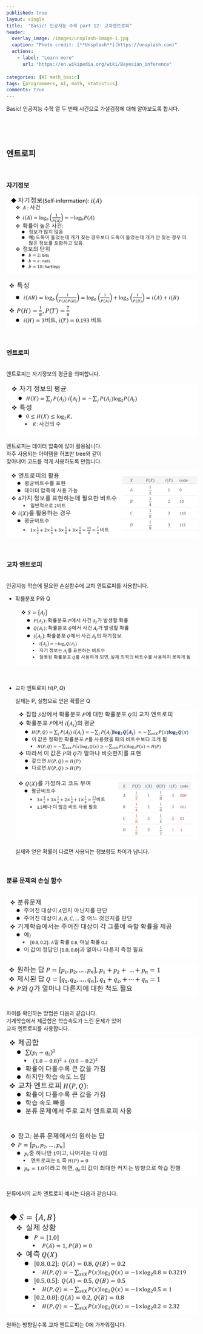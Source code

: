 ```yaml
---
published: true
layout: single
title:  "Basic! 인공지능 수학 part 12: 교차엔트로피"
header:
  overlay_image: /images/unsplash-image-1.jpg
  caption: "Photo credit: [**Unsplash**](https://unsplash.com)"
  actions:
    - label: "Learn more"
      url: "https://en.wikipedia.org/wiki/Bayesian_inference"
      
categories: [AI math_basic]
tags: [programmers, AI, math, statistics]
comments: true
---
```


Basic! 인공지능 수학 열 두 번째 시간으로 가설검정에 대해 알아보도록 합시다. 

&nbsp;

&nbsp;

## 엔트로피

&nbsp;

### 자기정보

![](/images/2020-12/crossentropy/1.png)  

![](/images/2020-12/crossentropy/2.png)  

&nbsp;

### 엔트로피 
&nbsp;  
엔트로피는 자기정보의 평균을 의미합니다. 

![](/images/2020-12/crossentropy/3.png)  

엔트로피는 데이터 압축에 많이 활용됩니다.  
자주 사용되는 아이템을 허프만 tree와 같이   
찾아내어 코드를 적게 사용하도록 만듭니다.  

![](/images/2020-12/crossentropy/4.png)  

&nbsp;

### 교차 엔트로피 
&nbsp;  
인공지능 학습에 필요한 손실함수에 교차 엔트로피를 사용합니다. 

* 확률분포 P와 Q
    
    ![](/images/2020-12/crossentropy/5.png)  

&nbsp;  
* 교차 엔트로피 $H(P, Q)$
    
    실제는 P, 실험으로 얻은 확률은 Q

    ![](/images/2020-12/crossentropy/6.png)  

    ![](/images/2020-12/crossentropy/7.png)  


    실제와 얻은 확률이 다르면 사용되는 정보량도 차이가 납니다. 

&nbsp;

### 분류 문제의 손실 함수 
&nbsp;  
![](/images/2020-12/crossentropy/8.png)  

![](/images/2020-12/crossentropy/9.png)  

&nbsp;  
차이를 확인하는 방법은 다음과 같습니다.  
기계학습에서 제곱합은 학습속도가 느린 문제가 있어  
교차 엔트로피를 사용합니다.

![](/images/2020-12/crossentropy/10.png)  

&nbsp;  
![](/images/2020-12/crossentropy/11.png)  

&nbsp;  
분류에서의 교차 엔트로피 예시는 다음과 같습니다. 

&nbsp;  
![](/images/2020-12/crossentropy/12.png)  

원하는 방향일수록 교차 엔트로피는 0에 가까워집니다. 





